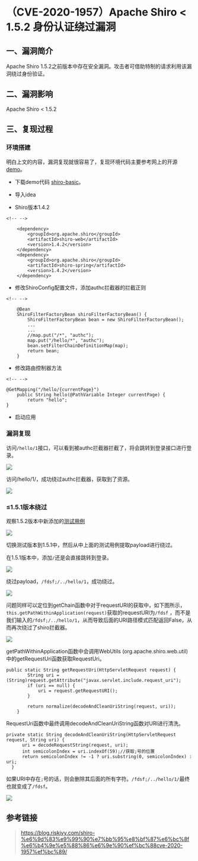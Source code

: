 （CVE-2020-1957）Apache Shiro \< 1.5.2 身份认证绕过漏洞
=======================================================

一、漏洞简介
------------

Apache Shiro
1.5.2之前版本中存在安全漏洞。攻击者可借助特制的请求利用该漏洞绕过身份验证。

二、漏洞影响
------------

Apache Shiro \< 1.5.2

三、复现过程
------------

### 环境搭建

明白上文的内容，漏洞复现就很容易了，复现环境代码主要参考网上的开源[demo](https://github.com/lenve/javaboy-code-samples/tree/master/shiro/shiro-basic)。

-   下载demo代码
    [shiro-basic](https://github.com/lenve/javaboy-code-samples/tree/master/shiro/shiro-basic)。

-   导入idea

-   Shiro版本1.4.2

```{=html}
<!-- -->
```
        <dependency>
            <groupId>org.apache.shiro</groupId>
            <artifactId>shiro-web</artifactId>
            <version>1.4.2</version>
        </dependency>
        <dependency>
            <groupId>org.apache.shiro</groupId>
            <artifactId>shiro-spring</artifactId>
            <version>1.4.2</version>
        </dependency>

-   修改ShiroConfig配置文件，添加authc拦截器的拦截正则

```{=html}
<!-- -->
```
        @Bean
        ShiroFilterFactoryBean shiroFilterFactoryBean() {
            ShiroFilterFactoryBean bean = new ShiroFilterFactoryBean();
            ...
            ...
            //map.put("/*", "authc");
            map.put("/hello/*", "authc"); 
            bean.setFilterChainDefinitionMap(map);
            return bean;
        }

-   修改路由控制器方法

```{=html}
<!-- -->
```
    @GetMapping("/hello/{currentPage}")
        public String hello(@PathVariable Integer currentPage) {
            return "hello";
    }

-   启动应用

### 漏洞复现

访问`/hello/1`接口，可以看到被authc拦截器拦截了，将会跳转到登录接口进行登录。

![](./resource/(CVE-2020-1957)ApacheShiro<1.5.2身份认证绕过漏洞/media/rId27.png)

访问/hello/1/，成功绕过authc拦截器，获取到了资源。

![](./resource/(CVE-2020-1957)ApacheShiro<1.5.2身份认证绕过漏洞/media/rId28.png)

### ≤1.5.1版本绕过

观察1.5.2版本中新添加的[测试用例](https://github.com/apache/shiro/commit/3708d7907016bf2fa12691dff6ff0def1249b8ce)

![](./resource/(CVE-2020-1957)ApacheShiro<1.5.2身份认证绕过漏洞/media/rId31.png)

切换测试版本到1.5.1中，然后从中上面的测试用例提取payload进行绕过。

在1.5.1版本中，添加`/`还是会直接跳转到登录。

![](./resource/(CVE-2020-1957)ApacheShiro<1.5.2身份认证绕过漏洞/media/rId32.png)

绕过payload，`/fdsf;/../hello/1`，成功绕过。

![](./resource/(CVE-2020-1957)ApacheShiro<1.5.2身份认证绕过漏洞/media/rId33.png)

问题同样可以定位到getChain函数中对于requestURI的获取中，如下图所示，`this.getPathWithinApplication(request)`获取的requestURI为`/fdsf`
，而不是我们输入的`/fdsf;/../hello/1`，从而导致后面的URI路径模式匹配返回False，从而再次绕过了shiro拦截器。

![](./resource/(CVE-2020-1957)ApacheShiro<1.5.2身份认证绕过漏洞/media/rId34.png)

getPathWithinApplication函数中会调用WebUtils
(org.apache.shiro.web.util)中的getRequestUri函数获取RequestUri。

    public static String getRequestUri(HttpServletRequest request) {
            String uri = (String)request.getAttribute("javax.servlet.include.request_uri");
            if (uri == null) {
                uri = request.getRequestURI();
            }

            return normalize(decodeAndCleanUriString(request, uri));
        }

RequestUri函数中最终调用decodeAndCleanUriString函数对URI进行清洗。

    private static String decodeAndCleanUriString(HttpServletRequest request, String uri) {
          uri = decodeRequestString(request, uri);
          int semicolonIndex = uri.indexOf(59);//获取;号的位置
          return semicolonIndex != -1 ? uri.substring(0, semicolonIndex) : uri;
      }

如果URI中存在`;`号的话，则会删除其后面的所有字符。`/fdsf;/../hello/1/`最终也就变成了`/fdsf`。

![](./resource/(CVE-2020-1957)ApacheShiro<1.5.2身份认证绕过漏洞/media/rId35.png)

参考链接
--------

> https://blog.riskivy.com/shiro-%e6%9d%83%e9%99%90%e7%bb%95%e8%bf%87%e6%bc%8f%e6%b4%9e%e5%88%86%e6%9e%90%ef%bc%88cve-2020-1957%ef%bc%89/
